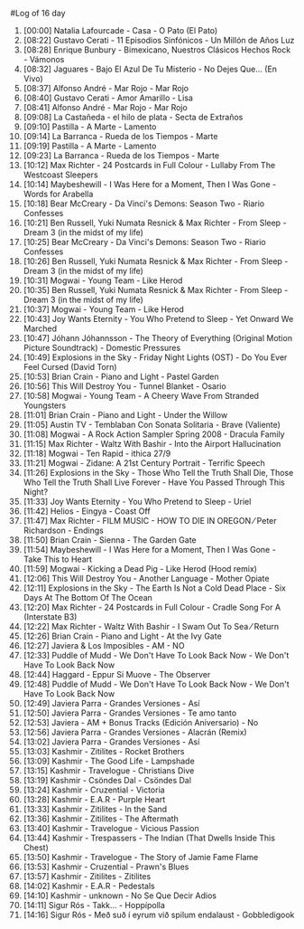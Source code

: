 #Log of 16 day

1. [00:00] Natalia Lafourcade - Casa - O Pato (El Pato)
1. [08:22] Gustavo Cerati - 11 Episodios Sinfónicos - Un Millón de Años Luz
1. [08:28] Enrique Bunbury - Bimexicano, Nuestros Clásicos Hechos Rock - Vámonos
1. [08:32] Jaguares - Bajo El Azul De Tu Misterio - No Dejes Que... (En Vivo)
1. [08:37] Alfonso André - Mar Rojo - Mar Rojo
1. [08:40] Gustavo Cerati - Amor Amarillo - Lisa
1. [08:41] Alfonso André - Mar Rojo - Mar Rojo
1. [09:08] La Castañeda - el hilo de plata - Secta de Extraños
1. [09:10] Pastilla - A Marte - Lamento
1. [09:14] La Barranca - Rueda de los Tiempos - Marte
1. [09:19] Pastilla - A Marte - Lamento
1. [09:23] La Barranca - Rueda de los Tiempos - Marte
1. [10:12] Max Richter - 24 Postcards in Full Colour - Lullaby From The Westcoast Sleepers
1. [10:14] Maybeshewill - I Was Here for a Moment, Then I Was Gone - Words for Arabella
1. [10:18] Bear McCreary - Da Vinci's Demons: Season Two - Riario Confesses
1. [10:21] Ben Russell, Yuki Numata Resnick & Max Richter - From Sleep - Dream 3 (in the midst of my life)
1. [10:25] Bear McCreary - Da Vinci's Demons: Season Two - Riario Confesses
1. [10:26] Ben Russell, Yuki Numata Resnick & Max Richter - From Sleep - Dream 3 (in the midst of my life)
1. [10:31] Mogwai - Young Team - Like Herod
1. [10:35] Ben Russell, Yuki Numata Resnick & Max Richter - From Sleep - Dream 3 (in the midst of my life)
1. [10:37] Mogwai - Young Team - Like Herod
1. [10:43] Joy Wants Eternity - You Who Pretend to Sleep - Yet Onward We Marched
1. [10:47] Jóhann Jóhannsson - The Theory of Everything (Original Motion Picture Soundtrack) - Domestic Pressures
1. [10:49] Explosions in the Sky - Friday Night Lights (OST) - Do You Ever Feel Cursed  (David Torn)
1. [10:53] Brian Crain - Piano and Light - Pastel Garden
1. [10:56] This Will Destroy You - Tunnel Blanket - Osario
1. [10:58] Mogwai - Young Team - A Cheery Wave From Stranded Youngsters
1. [11:01] Brian Crain - Piano and Light - Under the Willow
1. [11:05] Austin TV - Temblaban Con Sonata Solitaria - Brave (Valiente)
1. [11:08] Mogwai - A Rock Action Sampler Spring 2008 - Dracula Family
1. [11:15] Max Richter - Waltz With Bashir - Into the Airport Hallucination
1. [11:18] Mogwai - Ten Rapid - ithica 27/9
1. [11:21] Mogwai - Zidane: A 21st Century Portrait - Terrific Speech
1. [11:26] Explosions in the Sky - Those Who Tell the Truth Shall Die, Those Who Tell the Truth Shall Live Forever - Have You Passed Through This Night?
1. [11:33] Joy Wants Eternity - You Who Pretend to Sleep - Uriel
1. [11:42] Helios - Eingya - Coast Off
1. [11:47] Max Richter - FILM MUSIC - HOW TO DIE IN OREGON ⁄ Peter Richardson - Endings
1. [11:50] Brian Crain - Sienna - The Garden Gate
1. [11:54] Maybeshewill - I Was Here for a Moment, Then I Was Gone - Take This to Heart
1. [11:59] Mogwai - Kicking a Dead Pig - Like Herod (Hood remix)
1. [12:06] This Will Destroy You - Another Language - Mother Opiate
1. [12:11] Explosions in the Sky - The Earth Is Not a Cold Dead Place - Six Days At The Bottom Of The Ocean
1. [12:20] Max Richter - 24 Postcards in Full Colour - Cradle Song For A (Interstate B3)
1. [12:22] Max Richter - Waltz With Bashir - I Swam Out To Sea ⁄ Return
1. [12:26] Brian Crain - Piano and Light - At the Ivy Gate
1. [12:27] Javiera & Los Imposibles - AM - NO
1. [12:33] Puddle of Mudd - We Don't Have To Look Back Now - We Don't Have To Look Back Now
1. [12:44] Haggard - Eppur Si Muove - The Observer
1. [12:48] Puddle of Mudd - We Don't Have To Look Back Now - We Don't Have To Look Back Now
1. [12:49] Javiera Parra - Grandes Versiones - Así
1. [12:50] Javiera Parra - Grandes Versiones - Te amo tanto
1. [12:53] Javiera - AM + Bonus Tracks (Edición Aniversario) - No
1. [12:56] Javiera Parra - Grandes Versiones - Alacrán (Remix)
1. [13:02] Javiera Parra - Grandes Versiones - Así
1. [13:03] Kashmir - Zitilites - Rocket Brothers
1. [13:09] Kashmir - The Good Life - Lampshade
1. [13:15] Kashmir - Travelogue - Christians Dive
1. [13:19] Kashmir - Csöndes Dal - Csöndes Dal
1. [13:24] Kashmir - Cruzential - Victoria
1. [13:28] Kashmir - E.A.R - Purple Heart
1. [13:33] Kashmir - Zitilites - In the Sand
1. [13:36] Kashmir - Zitilites - The Aftermath
1. [13:40] Kashmir - Travelogue - Vicious Passion
1. [13:44] Kashmir - Trespassers - The Indian (That Dwells Inside This Chest)
1. [13:50] Kashmir - Travelogue - The Story of Jamie Fame Flame
1. [13:53] Kashmir - Cruzential - Prawn's Blues
1. [13:57] Kashmir - Zitilites - Zitilites
1. [14:02] Kashmir - E.A.R - Pedestals
1. [14:10] Kashmir - unknown - No Se Que Decir Adios
1. [14:11] Sigur Rós - Takk... - Hoppípolla
1. [14:16] Sigur Rós - Með suð í eyrum við spilum endalaust - Gobbledigook
